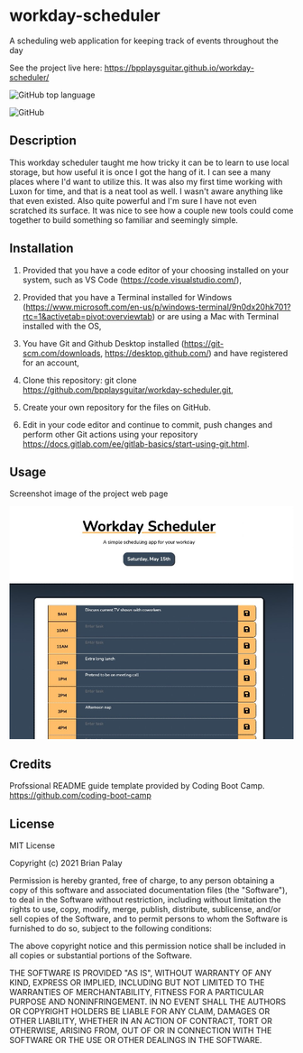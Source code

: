 # workday-scheduler

A scheduling web application for keeping track of events throughout the day

See the project live here:
https://bpplaysguitar.github.io/workday-scheduler/

![GitHub top language](https://img.shields.io/github/languages/top/bpplaysguitar/workday-scheduler?color=%23ffb3ba&logo=GitHub&logoColor=%23ffb3ba)

![GitHub](https://img.shields.io/github/license/bpplaysguitar/workday-scheduler?color=%23ffffba&logo=GitHub&logoColor=%23ffffba)

## Description
This workday scheduler taught me how tricky it can be to learn to use local storage, but how useful it is once I got the hang of it. I can see a many places where I'd want to utilize this. It was also my first time working with Luxon for time, and that is a neat tool as well. I wasn't aware anything like that even existed. Also quite powerful and I'm sure I have not even scratched its surface. It was nice to see how a couple new tools could come together to build something so familiar and seemingly simple.


## Installation

1. Provided that you have a code editor of your choosing installed on your system, such as VS Code (https://code.visualstudio.com/),

2. Provided that you have a Terminal installed for Windows (https://www.microsoft.com/en-us/p/windows-terminal/9n0dx20hk701?rtc=1&activetab=pivot:overviewtab) or are using a Mac with Terminal installed with the OS,

3. You have Git and Github Desktop installed (https://git-scm.com/downloads, https://desktop.github.com/) and have registered for an account,

4. Clone this repository:
git clone https://github.com/bpplaysguitar/workday-scheduler.git,

5. Create your own repository for the files on GitHub.

6. Edit in your code editor and continue to commit, push changes and perform other Git actions using your repository https://docs.gitlab.com/ee/gitlab-basics/start-using-git.html.

## Usage

Screenshot image of the project web page

![](assets/images/screenshot.jpg)

## Credits

Profssional README guide template provided by Coding Boot Camp. https://github.com/coding-boot-camp

## License

MIT License

Copyright (c) 2021 Brian Palay

Permission is hereby granted, free of charge, to any person obtaining a copy
of this software and associated documentation files (the "Software"), to deal
in the Software without restriction, including without limitation the rights
to use, copy, modify, merge, publish, distribute, sublicense, and/or sell
copies of the Software, and to permit persons to whom the Software is
furnished to do so, subject to the following conditions:

The above copyright notice and this permission notice shall be included in all
copies or substantial portions of the Software.

THE SOFTWARE IS PROVIDED "AS IS", WITHOUT WARRANTY OF ANY KIND, EXPRESS OR
IMPLIED, INCLUDING BUT NOT LIMITED TO THE WARRANTIES OF MERCHANTABILITY,
FITNESS FOR A PARTICULAR PURPOSE AND NONINFRINGEMENT. IN NO EVENT SHALL THE
AUTHORS OR COPYRIGHT HOLDERS BE LIABLE FOR ANY CLAIM, DAMAGES OR OTHER
LIABILITY, WHETHER IN AN ACTION OF CONTRACT, TORT OR OTHERWISE, ARISING FROM,
OUT OF OR IN CONNECTION WITH THE SOFTWARE OR THE USE OR OTHER DEALINGS IN THE
SOFTWARE.

